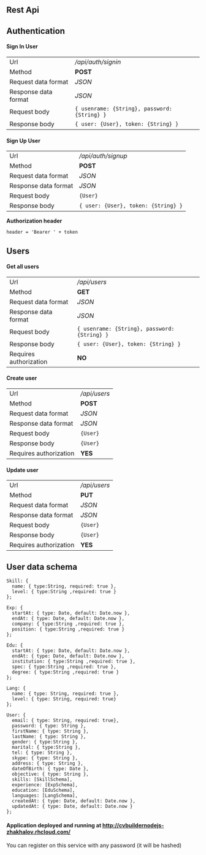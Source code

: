 ## Rest Api

## Authentication

#### Sign In User

|                     |                                             |
|---------------------|---------------------------------------------|
|Url                  |_/api/auth/signin_                           | 
|Method               |__POST__                                     |
|Request data format  |_JSON_                                       |
|Response data format |_JSON_                                       |
|Request body         |`{ usenrame: {String}, password: {String} }` |
|Response body        |`{ user: {User}, token: {String} }`          |

#### Sign Up User

|                     |                                         |
|---------------------|-----------------------------------------|
|Url                  |_/api/auth/signup_                       | 
|Method               |__POST__                                 |
|Request data format  |_JSON_                                   |
|Response data format |_JSON_                                   |
|Request body         |`{User}`                                 |
|Response body        |`{ user: {User}, token: {String} }`      |


__Authorization header__ 
```
header = 'Bearer ' + token
```

## Users ##

#### Get all users

|                       |                                             |
|-----------------------|---------------------------------------------|
|Url                    |_/api/users_                                 | 
|Method                 |__GET__                                      |
|Request data format    |_JSON_                                       |
|Response data format   |_JSON_                                       |
|Request body           |`{ usenrame: {String}, password: {String} }` |
|Response body          |`{ user: {User}, token: {String} }`          |
|Requires authorization |__NO__                                       |

#### Create user

|                       |               |
|-----------------------|---------------|
|Url                    |_/api/users_   | 
|Method                 |__POST__       |
|Request data format    |_JSON_         |
|Response data format   |_JSON_         |
|Request body           |`{User}`       |
|Response body          |`{User}`       |
|Requires authorization |__YES__        |

#### Update user

|                       |             |
|-----------------------|-------------|
|Url                    |_/api/users_ | 
|Method                 |__PUT__      |
|Request data format    |_JSON_       |
|Response data format   |_JSON_       |
|Request body           |`{User}`|
|Response body          |`{User}`|
|Requires authorization |__YES__      |


## User data schema 

```
Skill: {
  name: { type:String, required: true },
  level: { type:String ,required: true }
};

Exp: {
  startAt: { type: Date, default: Date.now },
  endAt: { type: Date, default: Date.now },
  company: { type:String ,required: true },
  position: { type:String ,required: true }
};

Edu: {
  startAt: { type: Date, default: Date.now },
  endAt: { type: Date, default: Date.now },
  institution: { type:String ,required: true },
  spec: { type:String ,required: true },
  degree: { type:String ,required: true }
};

Lang: {
  name: { type: String, required: true },
  level: { type: String, required: true}
};

User: {
  email: { type: String, required: true},
  password: { type: String },
  firstName: { type: String },
  lastName: { type: String },
  gender: { type:String },
  marital: { type:String },
  tel: { type: String },
  skype: { type: String },
  address: { type: String },
  dateOfBirth: { type: Date },
  objective: { type: String },
  skills: [SkillSchema],
  experience: [ExpSchema],
  education: [EduSchema],
  languages: [LangSchema],
  createdAt: { type: Date, default: Date.now },
  updatedAt: { type: Date, default: Date.now }
};
```
#### Application deployed and running at http://cvbuildernodejs-zhakhalov.rhcloud.com/
You can register on this service with any password (it will be hashed)
